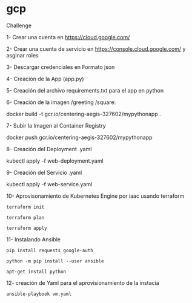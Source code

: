 # gcp
Challenge

1- Crear una cuenta en https://cloud.google.com/

2- Crear una cuenta de servicio en https://console.cloud.google.com/ y asginar roles

3- Descargar credenciales en Formato json

4- Creación de la App (app.py)

5- Creación del archivo requirements.txt para el app en python

6- Creación de la imagen /greeting /square:

   docker build -t gcr.io/centering-aegis-327602/mypythonapp .

7- Subir la Imagen al Container Registry

   docker push gcr.io/centering-aegis-327602/mypythonapp

8- Creación del Deployment  .yaml

   kubectl apply -f web-deployment.yaml

9- Creación del Servicio .yaml

   kubectl apply -f web-service.yaml

10- Aprovisonamiento de Kubernetes Engine por iaac usando terraform

    terraform init

    terraform plan

    terraform apply

11- Instalando Ansible

    pip install requests google-auth

    python -m pip install --user ansible

    apt-get install python

12- creación de Yaml para el aprovisionamiento de la instacia

    ansible-playbook vm.yaml
    
    


